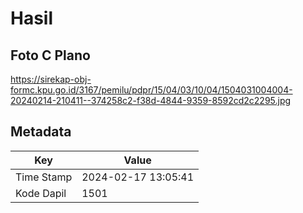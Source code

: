 # Hasil

## Foto C Plano

https://sirekap-obj-formc.kpu.go.id/3167/pemilu/pdpr/15/04/03/10/04/1504031004004-20240214-210411--374258c2-f38d-4844-9359-8592cd2c2295.jpg


## Metadata

| Key        | Value               |
| ---------- | ------------------- |
| Time Stamp | 2024-02-17 13:05:41 |
| Kode Dapil | 1501                |



